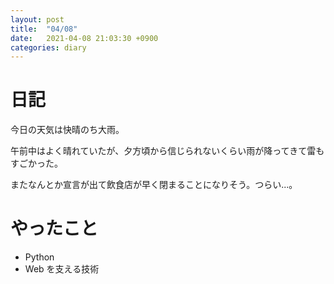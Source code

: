 ```yaml
---
layout: post
title:  "04/08"
date:   2021-04-08 21:03:30 +0900
categories: diary
---
```

# 日記

今日の天気は快晴のち大雨。

午前中はよく晴れていたが、夕方頃から信じられないくらい雨が降ってきて雷もすごかった。

またなんとか宣言が出て飲食店が早く閉まることになりそう。つらい...。

# やったこと

- Python
- Web を支える技術
